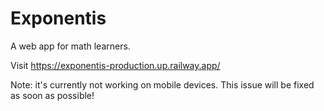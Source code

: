# Exponentis

A web app for math learners.

Visit <https://exponentis-production.up.railway.app/>

Note: it's currently not working on mobile devices. This issue will be fixed as soon as possible!
